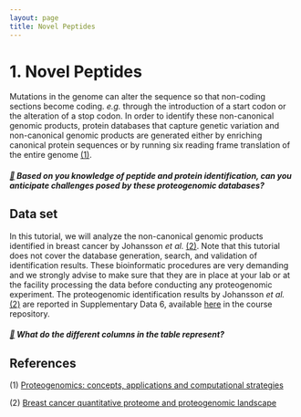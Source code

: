 ```yaml
---
layout: page
title: Novel Peptides
---
```


# 1. Novel Peptides

Mutations in the genome can alter the sequence so that non-coding sections become coding. _e.g._ through the introduction of a start codon or the alteration of a stop codon. In order to identify these non-canonical genomic products, protein databases that capture genetic variation and non-canonical genomic products are generated either by enriching canonical protein sequences or by running six reading frame translation of the entire genome [(1)](#references). 

##### [:speech_balloon:](answers.md#speech_balloon-based-on-you-knowledge-of-peptide-and-protein-identification-can-you-anticipate-challenges-posed-by-these-proteogenomic-databases) _Based on you knowledge of peptide and protein identification, can you anticipate challenges posed by these proteogenomic databases?_

## Data set

In this tutorial, we will analyze the non-canonical genomic products identified in breast cancer by Johansson _et al._ [(2)](#references). Note that this tutorial does not cover the database generation, search, and validation of identification results. These bioinformatic procedures are very demanding and we strongly advise to make sure that they are in place at your lab or at the facility processing the data before conducting any proteogenomic experiment. The proteogenomic identification results by Johansson _et al._ [(2)](#references) are reported in Supplementary Data 6, available [here](../resources/Johansson_et_al_breast_cancer_quantitative_proteome_and_proteogenomic_landscape) in the course repository.

##### [:speech_balloon:](answers.md#speech_balloon-what-do-the-different-columns-in-the-table-represent) _What do the different columns in the table represent?_




## References

(1) [Proteogenomics: concepts, applications and computational strategies](https://www.ncbi.nlm.nih.gov/pubmed/25357241)

(2) [Breast cancer quantitative proteome and proteogenomic landscape](https://www.ncbi.nlm.nih.gov/pubmed/30962452)

